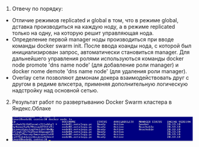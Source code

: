 1. Отвечу по порядку:
 * Отличие режимов replicated и global в том, что в режиме global, дставка производиться на каждую ноду, а в режиме replicated только на одну, на которую решит управляющая нода.
 * Определение первой manager ноды производиться при вводе команды docker swarm init. После ввода коанды нода, с которой был инициализирован запрос, автоматически становиться manager. Для дальнейшего управления ролями используються команды docker node promote 'dns name node' (для добавление роли manager) и docker nome demote 'dns name node' (для удаления роли manager).
 * Overlay сети позволяют демонам докера взаимодействовать друг с другом в редиме влксетра, применяя дополнительную логическую надстройку над основной сетью. 
2. Результат работ по развертыванию Docker Swarm кластера в Яндекс.Облаке
 * ![Task2](https://github.com/Atlipoka/devops_netology/blob/main/virtualization/lecture5/Lecture5-Task2.png)
